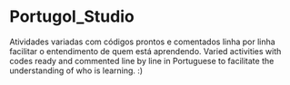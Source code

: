 # Portugol_Studio
Atividades variadas com códigos prontos e comentados linha por linha facilitar o entendimento de quem está aprendendo.
Varied activities with codes ready and commented line by line in Portuguese to facilitate the understanding of who is learning. :)
